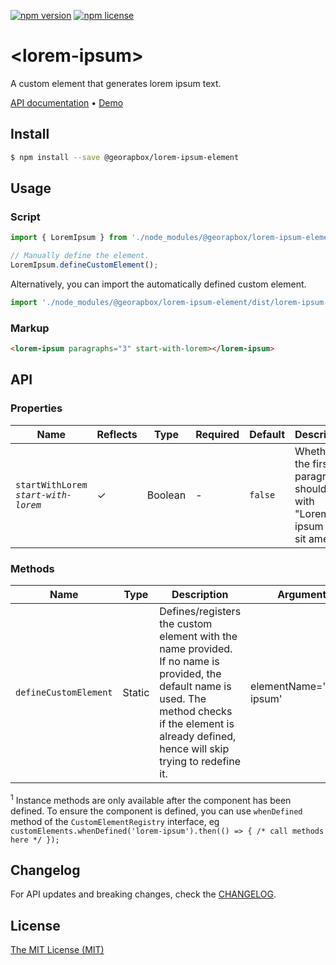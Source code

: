 [![npm version](https://img.shields.io/npm/v/@georapbox/lorem-ipsum-element.svg)](https://www.npmjs.com/package/@georapbox/lorem-ipsum-element)
[![npm license](https://img.shields.io/npm/l/@georapbox/lorem-ipsum-element.svg)](https://www.npmjs.com/package/@georapbox/lorem-ipsum-element)

[demo]: https://georapbox.github.io/lorem-ipsum-element/
[license]: https://georapbox.mit-license.org/@2024
[changelog]: https://github.com/georapbox/lorem-ipsum-element/blob/main/CHANGELOG.md

# &lt;lorem-ipsum&gt;

A custom element that generates lorem ipsum text.

[API documentation](#api) &bull; [Demo][demo]

## Install

```sh
$ npm install --save @georapbox/lorem-ipsum-element
```

## Usage

### Script

```js
import { LoremIpsum } from './node_modules/@georapbox/lorem-ipsum-element/dist/lorem-ipsum.js';

// Manually define the element.
LoremIpsum.defineCustomElement();
```

Alternatively, you can import the automatically defined custom element.

```js
import './node_modules/@georapbox/lorem-ipsum-element/dist/lorem-ipsum-defined.js';
```

### Markup

```html
<lorem-ipsum paragraphs="3" start-with-lorem></lorem-ipsum>
```

## API

### Properties
| Name | Reflects | Type | Required | Default | Description |
| ---- | -------- | ---- | -------- | ------- | ----------- |
| `startWithLorem`<br>*`start-with-lorem`* | ✓ | Boolean | - | `false` | Whether the first paragraph should start with "Lorem ipsum dolor sit amet...". |

### Methods

| Name | Type | Description | Arguments |
| ---- | ---- | ----------- | --------- |
| `defineCustomElement` | Static | Defines/registers the custom element with the name provided. If no name is provided, the default name is used. The method checks if the element is already defined, hence will skip trying to redefine it. | elementName='lorem-ipsum' |

<sup>1</sup> Instance methods are only available after the component has been defined. To ensure the component is defined, you can use `whenDefined` method of the `CustomElementRegistry` interface, eg `customElements.whenDefined('lorem-ipsum').then(() => { /* call methods here */ });`

## Changelog

For API updates and breaking changes, check the [CHANGELOG][changelog].

## License

[The MIT License (MIT)][license]
